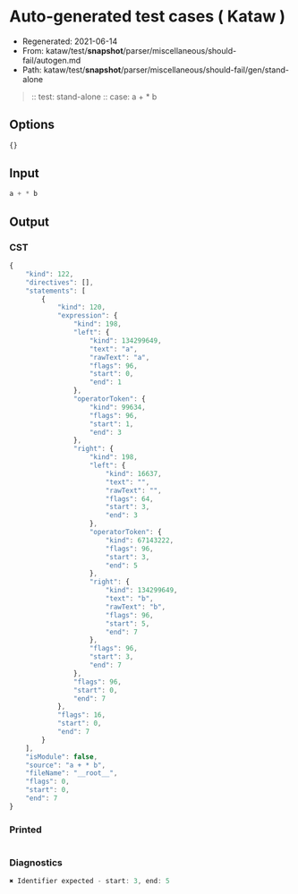 # Auto-generated test cases ( Kataw )
- Regenerated: 2021-06-14
- From: kataw/test/__snapshot__/parser/miscellaneous/should-fail/autogen.md
- Path: kataw/test/__snapshot__/parser/miscellaneous/should-fail/gen/stand-alone
> :: test: stand-alone
> :: case: a + * b
## Options

`````js
{}
`````
## Input

`````js
a + * b
`````
## Output

### CST

```javascript
{
    "kind": 122,
    "directives": [],
    "statements": [
        {
            "kind": 120,
            "expression": {
                "kind": 198,
                "left": {
                    "kind": 134299649,
                    "text": "a",
                    "rawText": "a",
                    "flags": 96,
                    "start": 0,
                    "end": 1
                },
                "operatorToken": {
                    "kind": 99634,
                    "flags": 96,
                    "start": 1,
                    "end": 3
                },
                "right": {
                    "kind": 198,
                    "left": {
                        "kind": 16637,
                        "text": "",
                        "rawText": "",
                        "flags": 64,
                        "start": 3,
                        "end": 3
                    },
                    "operatorToken": {
                        "kind": 67143222,
                        "flags": 96,
                        "start": 3,
                        "end": 5
                    },
                    "right": {
                        "kind": 134299649,
                        "text": "b",
                        "rawText": "b",
                        "flags": 96,
                        "start": 5,
                        "end": 7
                    },
                    "flags": 96,
                    "start": 3,
                    "end": 7
                },
                "flags": 96,
                "start": 0,
                "end": 7
            },
            "flags": 16,
            "start": 0,
            "end": 7
        }
    ],
    "isModule": false,
    "source": "a + * b",
    "fileName": "__root__",
    "flags": 0,
    "start": 0,
    "end": 7
}
```

### Printed

```javascript

```

### Diagnostics

```javascript
✖ Identifier expected - start: 3, end: 5

```

